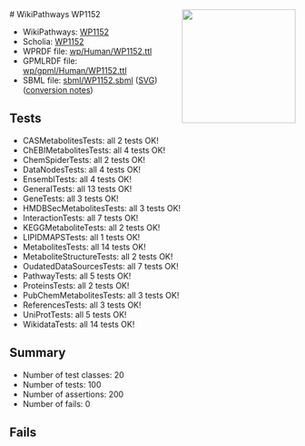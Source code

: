 <img style="float: right; width: 200px" src="../logo.png" />
# WikiPathways WP1152

* WikiPathways: [WP1152](https://identifiers.org/wikipathways:WP1152)
* Scholia: [WP1152](https://scholia.toolforge.org/wikipathways/WP1152)
* WPRDF file: [wp/Human/WP1152.ttl](../wp/Human/WP1152.ttl)
* GPMLRDF file: [wp/gpml/Human/WP1152.ttl](../wp/gpml/Human/WP1152.ttl)
* SBML file: [sbml/WP1152.sbml](../sbml/WP1152.sbml) ([SVG](../sbml/WP1152.svg)) ([conversion notes](../sbml/WP1152.txt))

## Tests
* CASMetabolitesTests: all 2 tests OK!
* ChEBIMetabolitesTests: all 4 tests OK!
* ChemSpiderTests: all 2 tests OK!
* DataNodesTests: all 4 tests OK!
* EnsemblTests: all 4 tests OK!
* GeneralTests: all 13 tests OK!
* GeneTests: all 3 tests OK!
* HMDBSecMetabolitesTests: all 3 tests OK!
* InteractionTests: all 7 tests OK!
* KEGGMetaboliteTests: all 2 tests OK!
* LIPIDMAPSTests: all 1 tests OK!
* MetabolitesTests: all 14 tests OK!
* MetaboliteStructureTests: all 2 tests OK!
* OudatedDataSourcesTests: all 7 tests OK!
* PathwayTests: all 5 tests OK!
* ProteinsTests: all 2 tests OK!
* PubChemMetabolitesTests: all 3 tests OK!
* ReferencesTests: all 3 tests OK!
* UniProtTests: all 5 tests OK!
* WikidataTests: all 14 tests OK!


## Summary

* Number of test classes: 20
* Number of tests: 100
* Number of assertions: 200
* Number of fails: 0

## Fails

